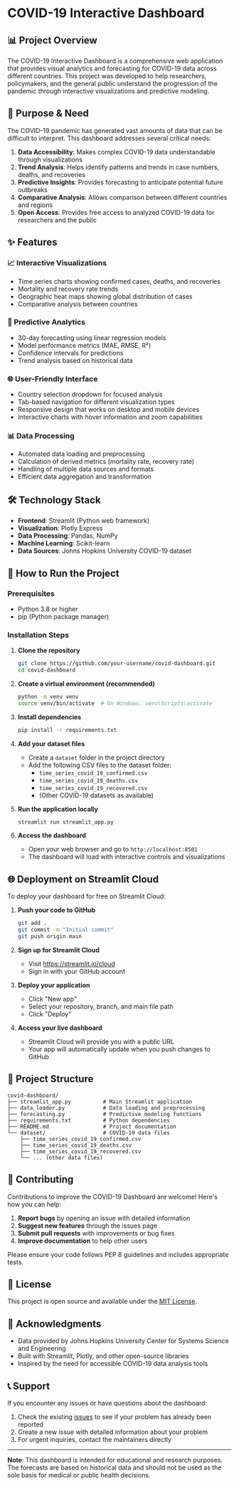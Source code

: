 # COVID-19 Interactive Dashboard

## 📊 Project Overview

The COVID-19 Interactive Dashboard is a comprehensive web application that provides visual analytics and forecasting for COVID-19 data across different countries. This project was developed to help researchers, policymakers, and the general public understand the progression of the pandemic through interactive visualizations and predictive modeling.

## 🎯 Purpose & Need

The COVID-19 pandemic has generated vast amounts of data that can be difficult to interpret. This dashboard addresses several critical needs:

1. **Data Accessibility**: Makes complex COVID-19 data understandable through visualizations
2. **Trend Analysis**: Helps identify patterns and trends in case numbers, deaths, and recoveries
3. **Predictive Insights**: Provides forecasting to anticipate potential future outbreaks
4. **Comparative Analysis**: Allows comparison between different countries and regions
5. **Open Access**: Provides free access to analyzed COVID-19 data for researchers and the public

## ✨ Features

### 📈 Interactive Visualizations
- Time series charts showing confirmed cases, deaths, and recoveries
- Mortality and recovery rate trends
- Geographic heat maps showing global distribution of cases
- Comparative analysis between countries

### 🔮 Predictive Analytics
- 30-day forecasting using linear regression models
- Model performance metrics (MAE, RMSE, R²)
- Confidence intervals for predictions
- Trend analysis based on historical data

### 🌐 User-Friendly Interface
- Country selection dropdown for focused analysis
- Tab-based navigation for different visualization types
- Responsive design that works on desktop and mobile devices
- Interactive charts with hover information and zoom capabilities

### 📊 Data Processing
- Automated data loading and preprocessing
- Calculation of derived metrics (mortality rate, recovery rate)
- Handling of multiple data sources and formats
- Efficient data aggregation and transformation

## 🛠️ Technology Stack

- **Frontend**: Streamlit (Python web framework)
- **Visualization**: Plotly Express
- **Data Processing**: Pandas, NumPy
- **Machine Learning**: Scikit-learn
- **Data Sources**: Johns Hopkins University COVID-19 dataset

## 🚀 How to Run the Project

### Prerequisites
- Python 3.8 or higher
- pip (Python package manager)

### Installation Steps

1. **Clone the repository**
   ```bash
   git clone https://github.com/your-username/covid-dashboard.git
   cd covid-dashboard
   ```

2. **Create a virtual environment (recommended)**
   ```bash
   python -m venv venv
   source venv/bin/activate  # On Windows: venv\Scripts\activate
   ```

3. **Install dependencies**
   ```bash
   pip install -r requirements.txt
   ```

4. **Add your dataset files**
   - Create a `dataset` folder in the project directory
   - Add the following CSV files to the dataset folder:
     - `time_series_covid_19_confirmed.csv`
     - `time_series_covid_19_deaths.csv`
     - `time_series_covid_19_recovered.csv`
     - (Other COVID-19 datasets as available)

5. **Run the application locally**
   ```bash
   streamlit run streamlit_app.py
   ```

6. **Access the dashboard**
   - Open your web browser and go to `http://localhost:8501`
   - The dashboard will load with interactive controls and visualizations

## 🌐 Deployment on Streamlit Cloud

To deploy your dashboard for free on Streamlit Cloud:

1. **Push your code to GitHub**
   ```bash
   git add .
   git commit -m "Initial commit"
   git push origin main
   ```

2. **Sign up for Streamlit Cloud**
   - Visit https://streamlit.io/cloud
   - Sign in with your GitHub account

3. **Deploy your application**
   - Click "New app"
   - Select your repository, branch, and main file path
   - Click "Deploy"

4. **Access your live dashboard**
   - Streamlit Cloud will provide you with a public URL
   - Your app will automatically update when you push changes to GitHub

## 📁 Project Structure

```
covid-dashboard/
├── streamlit_app.py          # Main Streamlit application
├── data_loader.py            # Data loading and preprocessing
├── forecasting.py            # Predictive modeling functions
├── requirements.txt          # Python dependencies
├── README.md                 # Project documentation
└── dataset/                  # COVID-19 data files
    ├── time_series_covid_19_confirmed.csv
    ├── time_series_covid_19_deaths.csv
    ├── time_series_covid_19_recovered.csv
    └── ... (other data files)
```

## 🤝 Contributing

Contributions to improve the COVID-19 Dashboard are welcome! Here's how you can help:

1. **Report bugs** by opening an issue with detailed information
2. **Suggest new features** through the issues page
3. **Submit pull requests** with improvements or bug fixes
4. **Improve documentation** to help other users

Please ensure your code follows PEP 8 guidelines and includes appropriate tests.

## 📝 License

This project is open source and available under the [MIT License](LICENSE).

## 🙏 Acknowledgments

- Data provided by Johns Hopkins University Center for Systems Science and Engineering
- Built with Streamlit, Plotly, and other open-source libraries
- Inspired by the need for accessible COVID-19 data analysis tools

## 📞 Support

If you encounter any issues or have questions about the dashboard:

1. Check the existing [issues](../../issues) to see if your problem has already been reported
2. Create a new issue with detailed information about your problem
3. For urgent inquiries, contact the maintainers directly

---

**Note**: This dashboard is intended for educational and research purposes. The forecasts are based on historical data and should not be used as the sole basis for medical or public health decisions.
